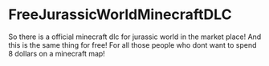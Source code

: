 # FreeJurassicWorldMinecraftDLC
So there is a official minecraft dlc for jurassic world in the market place! And this is the same thing for free! For all those people who dont want to spend 8 dollars on a minecraft map!

